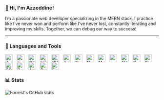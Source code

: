 ### 👋 Hi, I'm Azzeddine!
 I’m a passionate web developer specializing in the MERN stack. I practice like I’ve never won and perform like I’ve never lost, constantly iterating and improving my skills. Together, we can debug our way to success!

---
 
 ### 🧰 Languages and Tools 
 
<img align="left" alt="Javascript" width="25px" style="padding-right:10px;" src="https://cdn.jsdelivr.net/gh/devicons/devicon@latest/icons/javascript/javascript-plain.svg"/>
<img align="left" alt="Express" width="25px" style="padding-right:10px;" src="https://cdn.jsdelivr.net/gh/devicons/devicon@latest/icons/express/express-original.svg" />
<img align="left" alt="Git" width="25px" style="padding-right:10px;" src="https://cdn.jsdelivr.net/gh/devicons/devicon/icons/git/git-original.svg" />
<img align="left" alt="HTML" width="25px" style="padding-right:10px;" src="https://cdn.jsdelivr.net/gh/devicons/devicon/icons/html5/html5-plain.svg" />
<img align="left" alt="CSS" width="25px" style="padding-right:10px;" src="https://cdn.jsdelivr.net/gh/devicons/devicon/icons/css3/css3-plain.svg" />
<img align="left" alt="TailwindCSS" width="25px" style="padding-right:10px;" src="https://cdn.jsdelivr.net/gh/devicons/devicon@latest/icons/tailwindcss/tailwindcss-original.svg" />
<img align="left" alt="Nodemon" width="25px" style="padding-right:10px;" src="https://cdn.jsdelivr.net/gh/devicons/devicon@latest/icons/nodemon/nodemon-plain.svg" />
<img align="left" alt="NodeJS" width="25px" style="padding-right:10px;" src="https://cdn.jsdelivr.net/gh/devicons/devicon/icons/nodejs/nodejs-original.svg" />
<img align="left" alt="MongoDB" width="25px" style="padding-right:10px;" src="https://cdn.jsdelivr.net/gh/devicons/devicon@latest/icons/mongodb/mongodb-original.svg" />
<img align="left" alt="npm" width="25px" style="padding-right:10px;"  src="https://cdn.jsdelivr.net/gh/devicons/devicon@latest/icons/npm/npm-original-wordmark.svg" />
<img align="left" alt="GitHub" width="25px" style="padding-right:10px;" src="https://cdn.jsdelivr.net/gh/devicons/devicon@latest/icons/github/github-original.svg" />
<img align="left" alt="Docker" width="25px" style="padding-right:10px;" src="https://cdn.jsdelivr.net/gh/devicons/devicon@latest/icons/docker/docker-original.svg" />
<img align="left" alt="Php" width="25px" style="padding-right:10px;" src="https://cdn.jsdelivr.net/gh/devicons/devicon@latest/icons/php/php-original.svg" />
<img align="left" alt="SQL" width="25px" style="padding-right:10px;" src="https://cdn.jsdelivr.net/gh/devicons/devicon@latest/icons/mysql/mysql-original-wordmark.svg" />
<img align="left" alt="React" width="25px" style="padding-right:10px;" src="https://cdn.jsdelivr.net/gh/devicons/devicon@latest/icons/react/react-original.svg" />
<img align="left" alt="Apache" width="25px" style="padding-right:10px;" src="https://cdn.jsdelivr.net/gh/devicons/devicon@latest/icons/apache/apache-original.svg" />
<img align="left" alt="Postman" width="25px" style="padding-right:10px;" src="https://cdn.jsdelivr.net/gh/devicons/devicon@latest/icons/postman/postman-plain.svg" />
<img align="left" alt="Figma" width="25px" style="padding-right:10px;" src="https://cdn.jsdelivr.net/gh/devicons/devicon@latest/icons/figma/figma-original.svg" />

<br>
<br>


#

### 📊 Stats

![Forrest's GitHub stats](https://github-readme-stats.vercel.app/api?username=AzzOu3108&show_icons=true&theme=dark)

#











